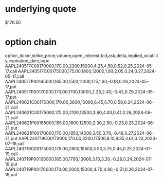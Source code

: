 # underlying quote
$176.50

# option chain
option_ticker,strike_price,volume,open_interest,bid,ask,delta,implied_volatility,expiration_date,type
AAPL240517C00170000,170.00,2300,15000,4.25,4.50,0.52,0.25,2024-05-17,call
AAPL240517C00175000,175.00,1800,12000,1.90,2.05,0.34,0.27,2024-05-17,call
AAPL240517P00165000,165.00,1500,11000,1.15,1.30,-0.18,0.26,2024-05-17,put
AAPL240517P00170000,170.00,1700,13000,2.25,2.40,-0.42,0.29,2024-05-17,put
AAPL240621C00170000,170.00,2800,16000,6.45,6.70,0.58,0.24,2024-06-21,call
AAPL240621C00175000,175.00,2100,13500,3.80,4.00,0.41,0.26,2024-06-21,call
AAPL240621P00165000,165.00,1600,12500,2.30,2.50,-0.25,0.25,2024-06-21,put
AAPL240621P00170000,170.00,1850,14000,3.50,3.70,-0.48,0.27,2024-06-21,put
AAPL240719C00170000,170.00,3200,17500,8.10,8.35,0.61,0.23,2024-07-19,call
AAPL240719C00175000,175.00,2600,15500,5.50,5.75,0.45,0.25,2024-07-19,call
AAPL240719P00165000,165.00,1700,13000,3.10,3.30,-0.29,0.24,2024-07-19,put
AAPL240719P00170000,170.00,2000,15000,4.70,4.90,-0.51,0.26,2024-07-19,put
